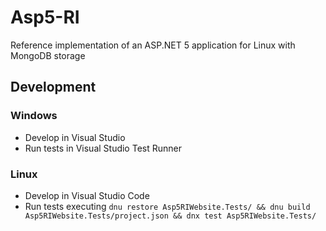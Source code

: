 # Asp5-RI
Reference implementation of an ASP.NET 5 application for Linux with MongoDB storage

## Development

### Windows
* Develop in Visual Studio
* Run tests in Visual Studio Test Runner

### Linux
* Develop in Visual Studio Code
* Run tests executing `dnu restore Asp5RIWebsite.Tests/ && dnu build Asp5RIWebsite.Tests/project.json && dnx test Asp5RIWebsite.Tests/`
